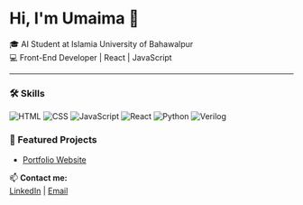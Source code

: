 # Hi, I'm Umaima 👋  

🎓 AI Student at Islamia University of Bahawalpur  
💻 Front-End Developer | React | JavaScript  

---

### 🛠️ Skills  
![HTML](https://img.shields.io/badge/HTML5-E34F26?style=flat&logo=html5&logoColor=white)
![CSS](https://img.shields.io/badge/CSS3-1572B6?style=flat&logo=css3&logoColor=white)
![JavaScript](https://img.shields.io/badge/JavaScript-F7DF1E?style=flat&logo=javascript&logoColor=black)
![React](https://img.shields.io/badge/React-20232A?style=flat&logo=react&logoColor=61DAFB)
![Python](https://img.shields.io/badge/Python-3776AB?style=flat&logo=python&logoColor=white)
![Verilog](https://img.shields.io/badge/Verilog-000000?style=flat&logoColor=white)


### 📌 Featured Projects  
- [Portfolio Website]((https://lnkd.in/eGMaAUpR))


📫 **Contact me:**  
[LinkedIn]((https://www.linkedin.com/in/umaima-zainab-8bb76732a/)) | [Email](umaimazainab429@gmail.com)
